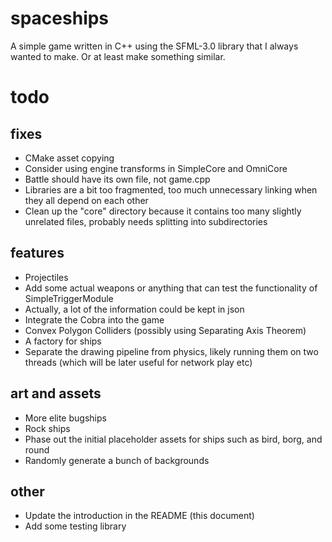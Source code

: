 # spaceships
A simple game written in C++ using the SFML-3.0 library that I always wanted to make. Or at least make something similar.
# todo
## fixes
- CMake asset copying
- Consider using engine transforms in SimpleCore and OmniCore
- Battle should have its own file, not game.cpp
- Libraries are a bit too fragmented, too much unnecessary linking when they all depend on each other
- Clean up the "core" directory because it contains too many slightly unrelated files, probably needs splitting into subdirectories

## features
- Projectiles
- Add some actual weapons or anything that can test the functionality of SimpleTriggerModule
- Actually, a lot of the information could be kept in json
- Integrate the Cobra into the game
- Convex Polygon Colliders (possibly using Separating Axis Theorem)
- A factory for ships
- Separate the drawing pipeline from physics, likely running them on two threads (which will be later useful for network play etc)

## art and assets
- More elite bugships
- Rock ships
- Phase out the initial placeholder assets for ships such as bird, borg, and round
- Randomly generate a bunch of backgrounds

## other
- Update the introduction in the README (this document)
- Add some testing library
